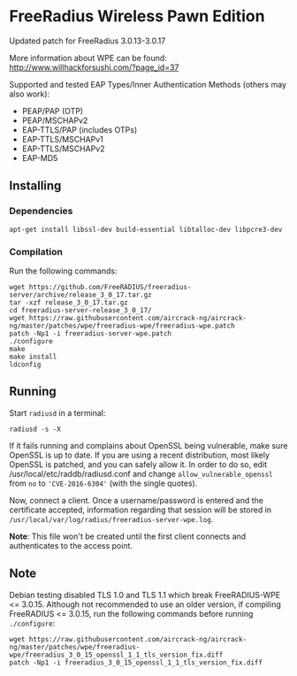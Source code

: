 # FreeRadius Wireless Pawn Edition

Updated patch for FreeRadius 3.0.13-3.0.17

More information about WPE can be found:
http://www.willhackforsushi.com/?page_id=37

Supported and tested EAP Types/Inner Authentication Methods (others may also work):
* PEAP/PAP (OTP)
* PEAP/MSCHAPv2
* EAP-TTLS/PAP (includes OTPs)
* EAP-TTLS/MSCHAPv1
* EAP-TTLS/MSCHAPv2
* EAP-MD5

## Installing

### Dependencies

```
apt-get install libssl-dev build-essential libtalloc-dev libpcre3-dev
```

### Compilation

Run the following commands:

```
wget https://github.com/FreeRADIUS/freeradius-server/archive/release_3_0_17.tar.gz
tar -xzf release_3_0_17.tar.gz
cd freeradius-server-release_3_0_17/
wget https://raw.githubusercontent.com/aircrack-ng/aircrack-ng/master/patches/wpe/freeradius-wpe/freeradius-wpe.patch
patch -Np1 -i freeradius-server-wpe.patch
./configure
make
make install
ldconfig
```

## Running

Start ```radiusd``` in a terminal:

```
radiusd -s -X
```

If it fails running and complains about OpenSSL being vulnerable, make sure OpenSSL is up to date. If you are using a recent distribution, most likely OpenSSL is patched, and you can safely allow it. In order to do so, edit /usr/local/etc/raddb/radiusd.conf and change ```allow_vulnerable_openssl``` from ```no``` to ```'CVE-2016-6304'``` (with the single quotes).

Now, connect a client. Once a username/password is entered and the certificate accepted, information regarding that session will be stored in ```/usr/local/var/log/radius/freeradius-server-wpe.log```.

**Note**: This file won't be created until the first client connects and authenticates to the access point.

## Note

Debian testing disabled TLS 1.0 and TLS 1.1 which break FreeRADIUS-WPE <= 3.0.15. Although not recommended to use an older version, if compiling FreeRADIUS <= 3.0.15, run the following commands before running `./configure`:

```
wget https://raw.githubusercontent.com/aircrack-ng/aircrack-ng/master/patches/wpe/freeradius-wpe/freeradius_3_0_15_openssl_1_1_tls_version_fix.diff
patch -Np1 -i freeradius_3_0_15_openssl_1_1_tls_version_fix.diff
```
